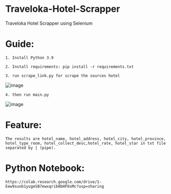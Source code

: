 # Traveloka-Hotel-Scrapper
Traveloka Hotel Scrapper using Selenium

# Guide:

    1. Install Python 3.9
    
    2. Install requirements: pip install -r requirements.txt
   
    3. run scrape_link.py for scrape the sources hotel
    
![image](https://user-images.githubusercontent.com/73378179/182206394-6c05da4d-1de6-4e0e-a8e3-f39179b3003e.png)


    4. then run main.py
    
![image](https://user-images.githubusercontent.com/73378179/182206332-76ac37ac-2abb-480d-a150-547ef5b77a37.png)



    
# Feature:  
    
    The results are hotel_name, hotel_address, hotel_city, hotel_province, hotel_type_room, hotel_collect_desc,hotel_rate, hotel_star in txt file separated by | (pipe).
    
# Python Notebook:

    https://colab.research.google.com/drive/1-Eew9sunb1yugeSB7ewxqrib0bHFOsMc?usp=sharing
